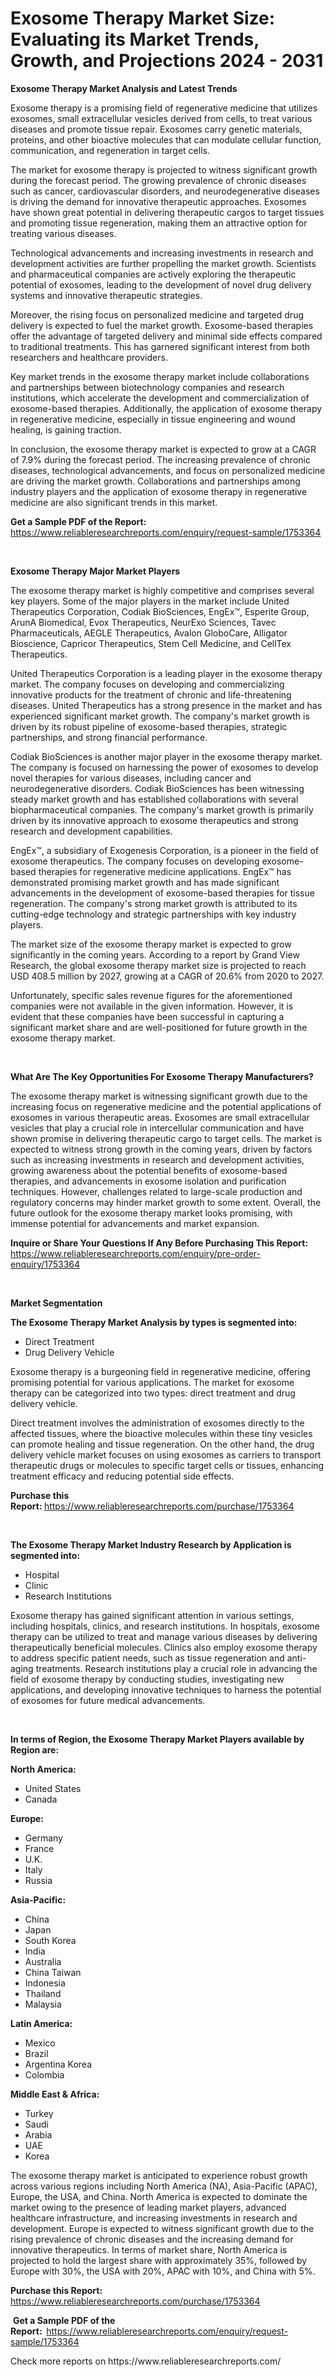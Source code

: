 <p><h1>Exosome Therapy Market Size: Evaluating its Market Trends, Growth, and Projections 2024 - 2031</h1></p><p><strong>Exosome Therapy Market Analysis and Latest Trends</strong></p>
<p><p>Exosome therapy is a promising field of regenerative medicine that utilizes exosomes, small extracellular vesicles derived from cells, to treat various diseases and promote tissue repair. Exosomes carry genetic materials, proteins, and other bioactive molecules that can modulate cellular function, communication, and regeneration in target cells.</p><p>The market for exosome therapy is projected to witness significant growth during the forecast period. The growing prevalence of chronic diseases such as cancer, cardiovascular disorders, and neurodegenerative diseases is driving the demand for innovative therapeutic approaches. Exosomes have shown great potential in delivering therapeutic cargos to target tissues and promoting tissue regeneration, making them an attractive option for treating various diseases.</p><p>Technological advancements and increasing investments in research and development activities are further propelling the market growth. Scientists and pharmaceutical companies are actively exploring the therapeutic potential of exosomes, leading to the development of novel drug delivery systems and innovative therapeutic strategies.</p><p>Moreover, the rising focus on personalized medicine and targeted drug delivery is expected to fuel the market growth. Exosome-based therapies offer the advantage of targeted delivery and minimal side effects compared to traditional treatments. This has garnered significant interest from both researchers and healthcare providers.</p><p>Key market trends in the exosome therapy market include collaborations and partnerships between biotechnology companies and research institutions, which accelerate the development and commercialization of exosome-based therapies. Additionally, the application of exosome therapy in regenerative medicine, especially in tissue engineering and wound healing, is gaining traction.</p><p>In conclusion, the exosome therapy market is expected to grow at a CAGR of 7.9% during the forecast period. The increasing prevalence of chronic diseases, technological advancements, and focus on personalized medicine are driving the market growth. Collaborations and partnerships among industry players and the application of exosome therapy in regenerative medicine are also significant trends in this market.</p></p>
<p><strong>Get a Sample PDF of the Report:&nbsp;</strong> <a href="https://www.reliableresearchreports.com/enquiry/request-sample/1753364">https://www.reliableresearchreports.com/enquiry/request-sample/1753364</a></p>
<p>&nbsp;</p>
<p><strong>Exosome Therapy Major Market Players</strong></p>
<p><p>The exosome therapy market is highly competitive and comprises several key players. Some of the major players in the market include United Therapeutics Corporation, Codiak BioSciences, EngEx™, Esperite Group, ArunA Biomedical, Evox Therapeutics, NeurExo Sciences, Tavec Pharmaceuticals, AEGLE Therapeutics, Avalon GloboCare, Alligator Bioscience, Capricor Therapeutics, Stem Cell Medicine, and CellTex Therapeutics.</p><p>United Therapeutics Corporation is a leading player in the exosome therapy market. The company focuses on developing and commercializing innovative products for the treatment of chronic and life-threatening diseases. United Therapeutics has a strong presence in the market and has experienced significant market growth. The company's market growth is driven by its robust pipeline of exosome-based therapies, strategic partnerships, and strong financial performance.</p><p>Codiak BioSciences is another major player in the exosome therapy market. The company is focused on harnessing the power of exosomes to develop novel therapies for various diseases, including cancer and neurodegenerative disorders. Codiak BioSciences has been witnessing steady market growth and has established collaborations with several biopharmaceutical companies. The company's market growth is primarily driven by its innovative approach to exosome therapeutics and strong research and development capabilities.</p><p>EngEx™, a subsidiary of Exogenesis Corporation, is a pioneer in the field of exosome therapeutics. The company focuses on developing exosome-based therapies for regenerative medicine applications. EngEx™ has demonstrated promising market growth and has made significant advancements in the development of exosome-based therapies for tissue regeneration. The company's strong market growth is attributed to its cutting-edge technology and strategic partnerships with key industry players.</p><p>The market size of the exosome therapy market is expected to grow significantly in the coming years. According to a report by Grand View Research, the global exosome therapy market size is projected to reach USD 408.5 million by 2027, growing at a CAGR of 20.6% from 2020 to 2027.</p><p>Unfortunately, specific sales revenue figures for the aforementioned companies were not available in the given information. However, it is evident that these companies have been successful in capturing a significant market share and are well-positioned for future growth in the exosome therapy market.</p></p>
<p>&nbsp;</p>
<p><strong>What Are The Key Opportunities For Exosome Therapy Manufacturers?</strong></p>
<p><p>The exosome therapy market is witnessing significant growth due to the increasing focus on regenerative medicine and the potential applications of exosomes in various therapeutic areas. Exosomes are small extracellular vesicles that play a crucial role in intercellular communication and have shown promise in delivering therapeutic cargo to target cells. The market is expected to witness strong growth in the coming years, driven by factors such as increasing investments in research and development activities, growing awareness about the potential benefits of exosome-based therapies, and advancements in exosome isolation and purification techniques. However, challenges related to large-scale production and regulatory concerns may hinder market growth to some extent. Overall, the future outlook for the exosome therapy market looks promising, with immense potential for advancements and market expansion.</p></p>
<p><strong>Inquire or Share Your Questions If Any Before Purchasing This Report:</strong> <a href="https://www.reliableresearchreports.com/enquiry/pre-order-enquiry/1753364">https://www.reliableresearchreports.com/enquiry/pre-order-enquiry/1753364</a></p>
<p>&nbsp;</p>
<p><strong>Market Segmentation</strong></p>
<p><strong>The Exosome Therapy Market Analysis by types is segmented into:</strong></p>
<p><ul><li>Direct Treatment</li><li>Drug Delivery Vehicle</li></ul></p>
<p><p>Exosome therapy is a burgeoning field in regenerative medicine, offering promising potential for various applications. The market for exosome therapy can be categorized into two types: direct treatment and drug delivery vehicle. </p><p>Direct treatment involves the administration of exosomes directly to the affected tissues, where the bioactive molecules within these tiny vesicles can promote healing and tissue regeneration. On the other hand, the drug delivery vehicle market focuses on using exosomes as carriers to transport therapeutic drugs or molecules to specific target cells or tissues, enhancing treatment efficacy and reducing potential side effects.</p></p>
<p><strong>Purchase this Report:&nbsp;</strong><a href="https://www.reliableresearchreports.com/purchase/1753364">https://www.reliableresearchreports.com/purchase/1753364</a></p>
<p>&nbsp;</p>
<p><strong>The Exosome Therapy Market Industry Research by Application is segmented into:</strong></p>
<p><ul><li>Hospital</li><li>Clinic</li><li>Research Institutions</li></ul></p>
<p><p>Exosome therapy has gained significant attention in various settings, including hospitals, clinics, and research institutions. In hospitals, exosome therapy can be utilized to treat and manage various diseases by delivering therapeutically beneficial molecules. Clinics also employ exosome therapy to address specific patient needs, such as tissue regeneration and anti-aging treatments. Research institutions play a crucial role in advancing the field of exosome therapy by conducting studies, investigating new applications, and developing innovative techniques to harness the potential of exosomes for future medical advancements.</p></p>
<p>&nbsp;</p>
<p><strong>In terms of Region, the Exosome Therapy Market Players available by Region are:</strong></p>
<p>
    <p> <strong> North America: </strong>
        <ul>
            <li>United States</li>
            <li>Canada</li>
        </ul>
        </p> 
    <p> <strong> Europe: </strong>
        <ul>
            <li>Germany</li>
            <li>France</li>
            <li>U.K.</li>
            <li>Italy</li>
            <li>Russia</li>
        </ul>
        </p> 
    <p> <strong> Asia-Pacific: </strong>
        <ul>
            <li>China</li>
            <li>Japan</li>
            <li>South Korea</li>
            <li>India</li>
            <li>Australia</li>
            <li>China Taiwan</li>
            <li>Indonesia</li>
            <li>Thailand</li>
            <li>Malaysia</li>
        </ul>
        </p> 
    <p> <strong> Latin America: </strong>
        <ul>
            <li>Mexico</li>
            <li>Brazil</li>
            <li>Argentina Korea</li>
            <li>Colombia</li>
        </ul>
        </p> 
    <p> <strong> Middle East & Africa: </strong>
        <ul>
            <li>Turkey</li>
            <li>Saudi</li>
            <li>Arabia</li>
            <li>UAE</li>
            <li>Korea</li>
        </ul>
    </p>
    </p>
<p><p>The exosome therapy market is anticipated to experience robust growth across various regions including North America (NA), Asia-Pacific (APAC), Europe, the USA, and China. North America is expected to dominate the market owing to the presence of leading market players, advanced healthcare infrastructure, and increasing investments in research and development. Europe is expected to witness significant growth due to the rising prevalence of chronic diseases and the increasing demand for innovative therapeutics. In terms of market share, North America is projected to hold the largest share with approximately 35%, followed by Europe with 30%, the USA with 20%, APAC with 10%, and China with 5%.</p></p>
<p><strong>Purchase this Report: </strong><a href="https://www.reliableresearchreports.com/purchase/1753364">https://www.reliableresearchreports.com/purchase/1753364</a></p>
<p>&nbsp;<strong>Get a Sample PDF of the Report:&nbsp;&nbsp;</strong><a href="https://www.reliableresearchreports.com/enquiry/request-sample/1753364">https://www.reliableresearchreports.com/enquiry/request-sample/1753364</a></p>
<p><strong></strong></p>
<p>Check more reports on https://www.reliableresearchreports.com/</p>